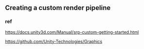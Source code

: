 ## Creating a custom render pipeline








### ref
https://docs.unity3d.com/Manual/srp-custom-getting-started.html

https://github.com/Unity-Technologies/Graphics


